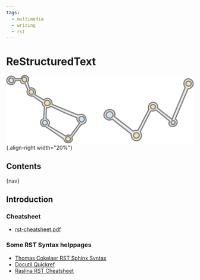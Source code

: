 ```yaml
---
tags:
  - multimedia
  - writing
  - rst
---
```


# ReStructuredText

![](img/logo.svg){.align-right width="20%"}

## Contents

{nav}

## Introduction

### Cheatsheet

- [rst-cheatsheet.pdf](docs/rst-cheatsheet.pdf)

### Some RST Syntax helppages

- [Thomas Cokelaer RST Sphinx Syntax](https://thomas-cokelaer.info/tutorials/sphinx/rest_syntax.html)
- [Docutil Quickref](https://docutils.sourceforge.io/docs/user/rst/quickref.html)
- [Raslina RST Cheatsheet](https://github.com/ralsina/rst-cheatsheet/blob/master/rst-cheatsheet.rst)
